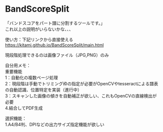 # BandScoreSplit

「バンドスコアをパート譜に分割するツールです。」  
これ以上の説明がいらないかな、、、

使い方：下記リンクから直接使える  
https://kitami.github.io/BandScoreSplit/main.html

現段階処理できるのは画像ファイル（JPG,PNG）のみ  

自分用メモ：  
重要機能  
1：自動化の複数ページ処理  
2：現段階は手動でトリミング枠の指定が必要がOpenCVやtesseractによる譜表の自動認識、位置特定を実装（進行中）  
3：スキャンした画像の傾きを自動補正が欲しい、これもOpenCVの直線検出が必要  
4.結合してPDF生成  

選択機能：  
1.A4/B4判、DPIなどの出力サイズ指定機能が欲しい
